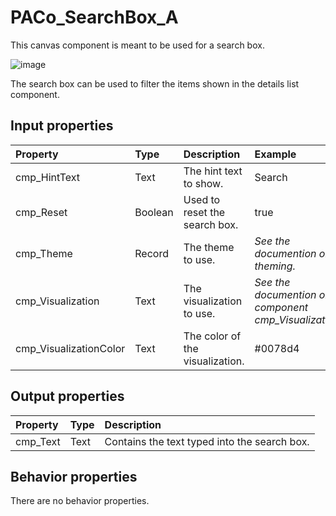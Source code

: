 # PACo_SearchBox_A

This canvas component is meant to be used for a search box.

![image](https://user-images.githubusercontent.com/35654198/235981615-a3eba4ed-f2b6-4cbc-be71-c3661f3cc59f.png)

The search box can be used to filter the items shown in the details list component.

## **Input properties**

| Property | Type | Description | Example |
| :--- | :--- | :--- | :--- |
| cmp_HintText | Text | The hint text to show. | Search |
| cmp_Reset | Boolean | Used to reset the search box. | true |
| cmp_Theme | Record | The theme to use. | *See the documention on theming.* |
| cmp_Visualization | Text | The visualization to use. | *See the documention on the component cmp_Visualization_A.* |
| cmp_VisualizationColor | Text | The color of the visualization. | #0078d4 |

## **Output properties**

| Property | Type | Description |
| :--- | :--- | :--- |
| cmp_Text | Text | Contains the text typed into the search box. |

## **Behavior properties**

There are no behavior properties.
